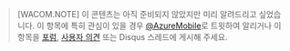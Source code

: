 > [WACOM.NOTE] 이 콘텐츠는 아직 준비되지 않았지만 미리 알려드리고 싶었습니다. 이 항목에 특히 관심이 있을 경우 [@AzureMobile][@AzureMobile]로 트윗하여 알리거나 이 항목을 [포럼][포럼], [사용자 의견][사용자 의견] 또는 Disqus 스레드에 게시해 주세요.

  [@AzureMobile]: https://twitter.com/AzureMobile
  [포럼]: http://social.msdn.microsoft.com/Forums/windowsazure/en-US/home?forum=azuremobile
  [사용자 의견]: http://feedback.azure.com/forums/216254-mobile-services
